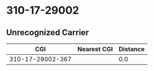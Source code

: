 # 310-17-29002
## Unrecognized Carrier


| CGI | Nearest CGI | Distance |
|-----|-------------|----------|
| 310-17-29002-367 |  | 0.0 |
